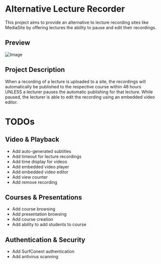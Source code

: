 # Alternative Lecture Recorder

This project aims to provide an alternative to lecture recording sites like MediaSite by offering lectures the ability to pause and edit their recordings.

## Preview
![Image](https://github.com/user-attachments/assets/729f199a-a9b3-4e98-ba5b-e74fbc399934)


## Project Description

When a recording of a lecture is uploaded to a site, the recordings will automatically be published to the respective course within 48 hours UNLESS a lecturer pauses the automatic publishing for that lecture. While paused, the lecturer is able to edit the recording using an embedded video editor.

# TODOs

## Video & Playback

- Add auto-generated subtitles
- Add timeout for lecture recordings
- Add time display for videos
- Add embedded video player
- Add embedded video editor
- Add view counter
- Add remove recording

## Courses & Presentations

- Add course browsing
- Add presentation browsing
- Add course creation
- Add ability to add students to course

## Authentication & Security

- Add SurfConext authentication
- Add antivirus scanning
